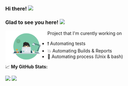 ### Hi there! <img src="https://media.giphy.com/media/hvRJCLFzcasrR4ia7z/giphy.gif" width="25px">
### Glad to see you here! ![](https://visitor-badge.glitch.me/badge?page_id=AbrialStha.AbrialStha)

<img align="left" alt="GIF" src="tester.gif"  height="100"/>
Project that I'm curently working on  

- :exclamation: Automating tests
- :collision: Automating Builds & Reports
- :star2: Automating process (Unix & bash)

📈 **My GitHub Stats:**

<p>
<img height="180em" src="https://github-readme-stats.vercel.app/api?username=AbrialStha&show_icons=true&hide_border=true&&count_private=true&include_all_commits=true" />
<img height="180em" src="https://github-readme-stats.vercel.app/api/top-langs/?username=AbrialStha&exclude_repo=KNN-Image-Classification&show_icons=true&hide_border=true&layout=compact&langs_count=8"/>
</p>
